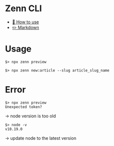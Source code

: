 # Zenn CLI

* [📘 How to use](https://zenn.dev/zenn/articles/zenn-cli-guide)
* [✏️ Markdown](https://zenn.dev/zenn/articles/markdown-guide)


# Usage

```
$> npx zenn preview
```

```
$> npx zenn new:article --slug article_slug_name
```

# Error

```
$> npx zenn preview
Unexpected token?
```
-> node version is too old
```
$> node -v
v10.19.0
```
-> update node to the latest version
